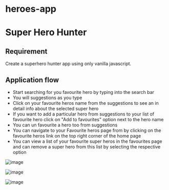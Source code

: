 # heroes-app

# Super Hero Hunter

## Requirement

Create a superhero hunter app using only vanilla javascript.

## Application flow

- Start searching for you favourite hero by typing into the search bar
- You will suggestions as you type
- Click on your favourite heros name from the suggestions to see an in detail info about the selected super hero
- If you want to add a particular hero from suggestions to your list of favourite hero click on "Add to favourites" option next to the hero name
- You can un favourite a hero too from suggestions
- You can navigate to your Favourite heros page from by clicking on the favourite heros link on the top right corner of the home page
- You can view a list of your favourite super heros in the favourites page and can remove a super hero from this list by selecting the respective option

![image](https://user-images.githubusercontent.com/42814032/227859845-18553fc3-e4ed-40f8-a4f2-85b476eeaf96.png)

![image](https://user-images.githubusercontent.com/42814032/227859901-81cd8c57-dedd-48f2-86c5-b05944fa0ddc.png)

![image](https://user-images.githubusercontent.com/42814032/227859971-c0a35650-79ad-459f-9eae-4c7012785271.png)


